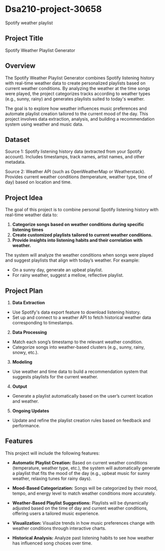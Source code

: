 # Dsa210-project-30658
Spotify weather playlist

## Project Title
Spotify Weather Playlist Generator

## Overview
The Spotify Weather Playlist Generator combines Spotify listening history with real-time weather data to create personalized playlists based on current weather conditions. By analyzing the weather at the time songs were played, the project categorizes tracks according to weather types (e.g., sunny, rainy) and generates playlists suited to today's weather.

The goal is to explore how weather influences music preferences and automate playlist creation tailored to the current mood of the day. This project involves data extraction, analysis, and building a recommendation system using weather and music data.

## Dataset
Source 1: Spotify listening history data (extracted from your Spotify account).
Includes timestamps, track names, artist names, and other metadata.

Source 2: Weather API (such as OpenWeatherMap or Weatherstack).
Provides current weather conditions (temperature, weather type, time of day) based on location and time.

## Project Idea
The goal of this project is to combine personal Spotify listening history with real-time weather data to:

1. **Categorize songs based on weather conditions during specific listening times**
1. **Create customized playlists tailored to current weather conditions.**
1. **Provide insights into listening habits and their correlation with weather.**

The system will analyze the weather conditions when songs were played and suggest playlists that align with today’s weather. For example:
   - On a sunny day, generate an upbeat playlist.
   - For rainy weather, suggest a mellow, reflective playlist.

## Project Plan
1. **Data Extraction**
  - Use Spotify's data export feature to download listening history.
  - Set up and connect to a weather API to fetch historical weather data corresponding to timestamps.
  
2. **Data Processing**
  - Match each song’s timestamp to the relevant weather condition.
  - Categorize songs into weather-based clusters (e.g., sunny, rainy, snowy, etc.).
  
3. **Modeling**
  - Use weather and time data to build a recommendation system that suggests playlists for the current weather.
     
4. **Output**
  - Generate a playlist automatically based on the user’s current location and weather.
    
5. **Ongoing Updates**
  - Update and refine the playlist creation rules based on feedback and performance.
    
## Features
 This project will include the following features:

- **Automatic Playlist Creation:** Based on current weather conditions (temperature, weather type, etc.), the system will automatically generate a playlist that fits the mood of the day (e.g., upbeat music for sunny weather, relaxing tunes for rainy days).
  
- **Mood-Based Categorization:** Songs will be categorized by their mood, tempo, and energy level to match weather conditions more accurately.

- **Weather-Based Playlist Suggestions:** Playlists will be dynamically adjusted based on the time of day and current weather conditions, offering users a tailored music experience.
  
- **Visualization:** Visualize trends in how music preferences change with weather conditions through interactive charts.
  
- **Historical Analysis:** Analyze past listening habits to see how weather has influenced song choices over time.

